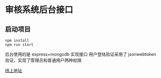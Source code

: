 # 审核系统后台接口

## 启动项目

```
npm install
npm run start

```

后台使用的是 express+mongodb 实现接口
用户登陆验证采用了 jsonwebtoken 验证，实现了管理员和普通用户两种权限

[线上地址](http://www.pangbo51.com:8034/shou/index)
